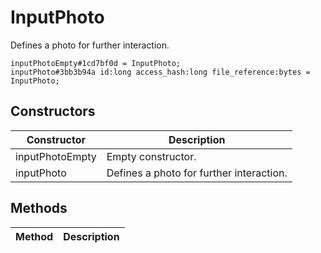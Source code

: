 # InputPhoto
Defines a photo for further interaction.

```
inputPhotoEmpty#1cd7bf0d = InputPhoto;
inputPhoto#3bb3b94a id:long access_hash:long file_reference:bytes = InputPhoto;
```

## Constructors
| Constructor | Description |
| ---- | ----------- |
| inputPhotoEmpty | Empty constructor. |
| inputPhoto | Defines a photo for further interaction. |


## Methods
| Method | Description |
| ---- | ----------- |



